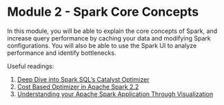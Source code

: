 # Module 2 - Spark Core Concepts
In this module, you will be able to explain the core concepts of Spark, and increase query performance by caching your data and modifying Spark configurations. You will also be able to use the Spark UI to analyze performance and identify bottlenecks.

Useful readings:

1. [Deep Dive into Spark SQL’s Catalyst Optimizer](https://databricks.com/blog/2015/04/13/deep-dive-into-spark-sqls-catalyst-optimizer.html)
2. [C​ost Based Optimizer in Apache Spark 2.2](https://databricks.com/blog/2017/08/31/cost-based-optimizer-in-apache-spark-2-2.html)
3. [U​nderstanding your Apache Spark Application Through Visualization](https://databricks.com/blog/2015/06/22/understanding-your-spark-application-through-visualization.html)